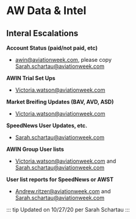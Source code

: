 # AW Data & Intel

## Interal Escalations

**Account Status (paid/not paid, etc)**

- [awin@aviationweek.com](mailto:awin@aviationweek.com), please copy [Sarah.schartau@aviationweek.com](mailto:Sarah.schartau@aviationweek.com)

**AWIN Trial Set Ups**

- [Victoria.watson@aviationweek.com](mailto:Victoria.watson@aviationweek.com)

**Market Breifing Updates (BAV, AVD, ASD)**

- [Victoria.watson@aviationweek.com](mailto:Victoria.watson@aviationweek.com)

**SpeedNews User Updates, etc.**

- [Sarah.schartau@aviationweek.com](mailto:Sarah.schartau@aviationweek.com)

**AWIN Group User lists**

- [Victoria.watson@aviationweek.com](mailto:Victoria.watson@aviationweek.com) and [Sarah.schartau@aviationweek.com](mailto:Sarah.schartau@aviationweek.com)

**User list reports for SpeedNews or AWST**

- [Andrew.ritzer@aviationweek.com](mailto:Andrew.ritzer@aviationweek.com) and [Sarah.schartau@aviationweek.com](mailto:Sarah.schartau@aviationweek.com)

::: tip Updated on
10/27/20 per Sarah Schartau
:::
